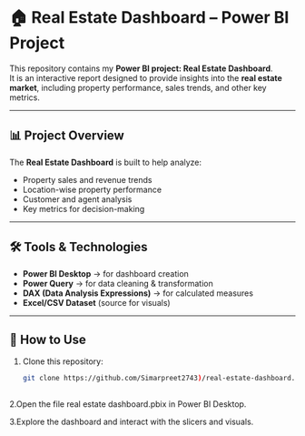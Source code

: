 # 🏠 Real Estate Dashboard – Power BI Project

This repository contains my **Power BI project: Real Estate Dashboard**.  
It is an interactive report designed to provide insights into the **real estate market**, including property performance, sales trends, and other key metrics.  

---

## 📊 Project Overview
The **Real Estate Dashboard** is built to help analyze:
- Property sales and revenue trends  
- Location-wise property performance  
- Customer and agent analysis  
- Key metrics for decision-making  

---

## 🛠 Tools & Technologies
- **Power BI Desktop** → for dashboard creation  
- **Power Query** → for data cleaning & transformation  
- **DAX (Data Analysis Expressions)** → for calculated measures  
- **Excel/CSV Dataset** (source for visuals)  

---

## 🚀 How to Use
1. Clone this repository:
   ```bash
   git clone https://github.com/Simarpreet2743)/real-estate-dashboard.pbix.git
  
2.Open the file real estate dashboard.pbix in Power BI Desktop.

3.Explore the dashboard and interact with the slicers and visuals.
